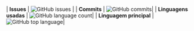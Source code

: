 | **Issues**                                 | ![GitHub issues](https://img.shields.io/github/issues/jonatancolt/jonatancolt)            |
| **Commits**                                | ![GitHub commits](https://img.shields.io/github/commit-activity/y/jonatancolt/jonatancolt)|
| **Linguagens usadas**                      | ![GitHub language count](https://img.shields.io/github/languages/count/jonatancolt/jonatancolt)|
| **Linguagem principal**                    | ![GitHub top language](https://img.shields.io/github/languages/top/jonatancolt/jonatancolt)|
